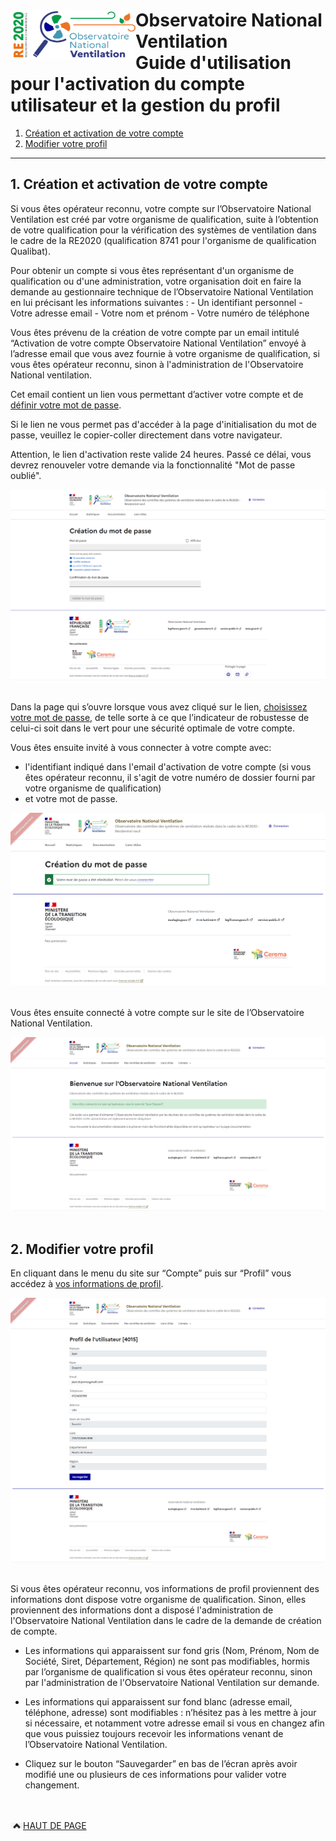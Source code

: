# <img src="https://github.com/Observatoire-National-Ventilation/onv/blob/docs/wiki-images/logo-onv.png?raw=true" align="left" height="80" width="200" > Observatoire National Ventilation <br>Guide d'utilisation pour l'activation du compte utilisateur et la gestion du profil

1. [Création et activation de votre compte](#creation)
2. [Modifier votre profil](#profilePage)

----
  
## 1. Création et activation de votre compte <a name="creation"></a>

Si vous êtes opérateur reconnu, votre compte sur l’Observatoire National Ventilation est créé par votre organisme de qualification, suite à l’obtention de votre qualification pour la vérification des systèmes de ventilation dans le cadre de la RE2020 (qualification 8741 pour l'organisme de qualification Qualibat). 

Pour obtenir un compte si vous êtes représentant d'un organisme de qualification ou d'une administration, votre organisation doit en faire la demande au gestionnaire technique de l’Observatoire National Ventilation en lui précisant les informations suivantes :
    - Un identifiant personnel
    - Votre adresse email
    - Votre nom et prénom
    - Votre numéro de téléphone

Vous êtes prévenu de la création de votre compte par un email intitulé “Activation de votre compte Observatoire National Ventilation” envoyé à l’adresse email que vous avez fournie à votre organisme de qualification, si vous êtes opérateur reconnu, sinon à l'administration de l'Observatoire National ventilation.

Cet email contient un lien vous permettant d’activer votre compte et de [définir votre mot de passe](#setPassword). 

Si le lien ne vous permet pas d'accéder à la page d'initialisation du mot de passe, veuillez le copier-coller directement dans votre navigateur.

Attention, le lien d'activation reste valide 24 heures. Passé ce délai, vous devrez renouveler votre demande via la fonctionnalité "Mot de passe oublié".

<kbd>
    <a name="setPassword">
        <img src="https://github.com/Observatoire-National-Ventilation/onv/blob/docs/wiki-images/set_password.png?raw=true" alt="Créer votre mot de passe">
    </a>    
</kbd>    
<br/><br/>
 
Dans la page qui s’ouvre lorsque vous avez cliqué sur le lien, [choisissez votre mot de passe](#setPassword), de telle sorte à ce que l’indicateur de robustesse de celui-ci soit dans le vert pour une sécurité optimale de votre compte.

Vous êtes ensuite invité à vous connecter à votre compte avec:
 - l'identifiant indiqué dans l'email d'activation de votre compte (si vous êtes opérateur reconnu, il s'agit de votre numéro de dossier fourni par votre organisme de qualification)
 - et votre mot de passe.

<kbd>
    <img src="https://github.com/Observatoire-National-Ventilation/onv/blob/docs/wiki-images/password_created_success.png?raw=true" alt="Succès de la configuration du mot de passe">
</kbd>
<br/><br/>

Vous êtes ensuite connecté à votre compte sur le site de l’Observatoire National Ventilation.

<kbd>
    <img src="https://github.com/Observatoire-National-Ventilation/onv/blob/docs/wiki-images/logged-in_home.png?raw=true" alt="Page d'accueil après la connexion">
</kbd>
<br/><br/>

## 2. Modifier votre profil <a name="profilePage"></a>

En cliquant dans le menu du site sur “Compte” puis sur “Profil” vous accédez à [vos informations de profil](#pageProfile).

<kbd>
    <a name="pageProfile">
        <img src="https://github.com/Observatoire-National-Ventilation/onv/blob/docs/wiki-images/edit_profile.png?raw=true" alt="Page de profil">
    </a>
</kbd>
<br/><br/>
  
Si vous êtes opérateur reconnu, vos informations de profil proviennent des informations dont dispose votre organisme de qualification. 
Sinon, elles proviennent des informations dont a disposé l'administration de l'Observatoire National Ventilation dans le cadre de la demande de création de compte.

 - Les informations qui apparaissent sur fond gris (Nom, Prénom, Nom de Société, Siret, Département, Région) ne sont pas modifiables, hormis par l’organisme de qualification si vous êtes opérateur reconnu, sinon par l'administration de l'Observatoire National Ventilation sur demande. 

 - Les informations qui apparaissent sur fond blanc (adresse email, téléphone, adresse) sont modifiables : n’hésitez pas à les mettre à jour si nécessaire, et notamment votre adresse email si vous en changez afin que vous puissiez toujours recevoir les informations venant de l’Observatoire National Ventilation. 

 - Cliquez sur le bouton “Sauvegarder” en bas de l’écran après avoir modifié une ou plusieurs de ces informations pour valider votre changement.

<br/><br/>
<a href="#top"> <img src="https://github.com/Observatoire-National-Ventilation/onv/blob/docs/wiki-images/arrow_top.png?raw=true"  height="10" width="20" alt="Haut de page">HAUT DE PAGE</a>  
